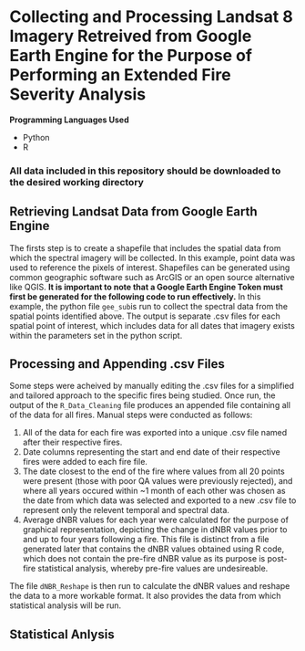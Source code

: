 # Collecting and Processing Landsat 8 Imagery Retreived from Google Earth Engine for the Purpose of Performing an Extended Fire Severity Analysis

**Programming Languages Used**
- Python
- R

### All data included in this repository should be downloaded to the desired working directory

## Retrieving Landsat Data from Google Earth Engine
The firsts step is to create a shapefile that includes the spatial data from which the spectral imagery will be collected. In this example, point data was used to reference the pixels of interest. Shapefiles can be generated using common geographic software such as ArcGIS or an open source alternative like QGIS. **It is important to note that a Google Earth Engine Token must first be generated for the following code to run effectively.**
In this example, the python file `gee_sub`is run to collect the spectral data from the spatial points identified above. 
The output is separate .csv files for each spatial point of interest, which includes data for all dates that imagery exists within the parameters set in the python script.

## Processing and Appending .csv Files
Some steps were acheived by manually editing the .csv files for a simplified and tailored approach to the specific fires being studied. 
Once run, the output of the `R_Data_Cleaning` file produces an appended file containing all of the data for all fires. 
Manual steps were conducted as follows:
  1. All of the data for each fire was exported into a unique .csv file named after their respective fires. 
  2. Date columns representing the start and end date of their respective fires were added to each fire file.
  3. The date closest to the end of the fire where values from all 20 points were present (those with poor QA values were previously rejected), and where all years occured within ~1 month of each other was chosen as the date from which data was selected and exported to a new .csv file to represent only the relevent temporal and spectral data.
  4. Average dNBR values for each year were calculated for the purpose of graphical representation, depicting the change in dNBR values prior to and up to four years following a fire. This file is distinct from a file generated later that contains the dNBR values obtained using R code, which does not contain the pre-fire dNBR value as its purpose is post-fire statistical analysis, whereby pre-fire values are undesireable. 

The file `dNBR_Reshape` is then run to calculate the dNBR values and reshape the data to a more workable format. It also provides the data from which statistical analysis will be run. 

## Statistical Anlysis
